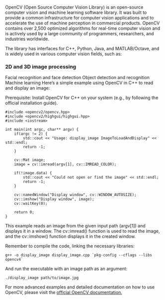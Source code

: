 OpenCV (Open Source Computer Vision Library) is an open-source computer vision and machine learning software library. It was built to provide a common infrastructure for computer vision applications and to accelerate the use of machine perception in commercial products. OpenCV contains over 2,500 optimized algorithms for real-time computer vision and is actively used by a large community of programmers, researchers, and industries worldwide.

The library has interfaces for C++, Python, Java, and MATLAB/Octave, and is widely used in various computer vision fields, such as:

### 2D and 3D image processing
Facial recognition and face detection
Object detection and recognition
Machine learning
Here’s a simple example using OpenCV in C++ to read and display an image:

Prerequisite: Install OpenCV for C++ on your system (e.g., by following the official installation guide).
```
#include <opencv2/opencv.hpp>
#include <opencv2/highgui/highgui.hpp>
#include <iostream>

int main(int argc, char** argv) {
    if(argc != 2) {
        std::cout << "Usage: display_image ImageToLoadAndDisplay" << std::endl;
        return -1;
    }

    cv::Mat image;
    image = cv::imread(argv[1], cv::IMREAD_COLOR);

    if(!image.data) {
        std::cout << "Could not open or find the image" << std::endl;
        return -1;
    }

    cv::namedWindow("Display window", cv::WINDOW_AUTOSIZE);
    cv::imshow("Display window", image);
    cv::waitKey(0);

    return 0;
}
```
This example reads an image from the given input path (argv[1]) and displays it in a window. The cv::imread() function is used to read the image, and the cv::imshow() function displays it in the created window.

Remember to compile the code, linking the necessary libraries:
```
g++ -o display_image display_image.cpp `pkg-config --cflags --libs opencv4`
```
And run the executable with an image path as an argument:
```
./display_image path/to/image.jpg
```
For more advanced examples and detailed documentation on how to use OpenCV, please visit the [official OpenCV documentation.](https://docs.opencv.org/4.x/)